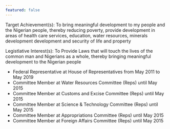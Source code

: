 ```yaml
---
featured: false
---
```

Target Achievement(s): To bring meaningful development to my people and the Nigerian people, thereby reducing poverty, provide development in areas of health care services, education, water resources, minerals development development and security of life and property

Legistlative Interest(s): To Provide Laws that will touch the lives of the common man and Nigerians as a whole, thereby bringing meaningful development to the Nigerian people

* Federal Representative at House of Representatives from May 2011 to May 2019
* Committee Member at Water Resources Committee (Reps) until May 2015
* Committee Member at Customs and Excise Committee (Reps) until May 2015
* Committee Member at Science & Technology Committee (Reps) until May 2015
* Committee Member at Appropriations Committee (Reps) until May 2015
* Committee Member at Foreign Affairs Committee (Reps) until May 2015

